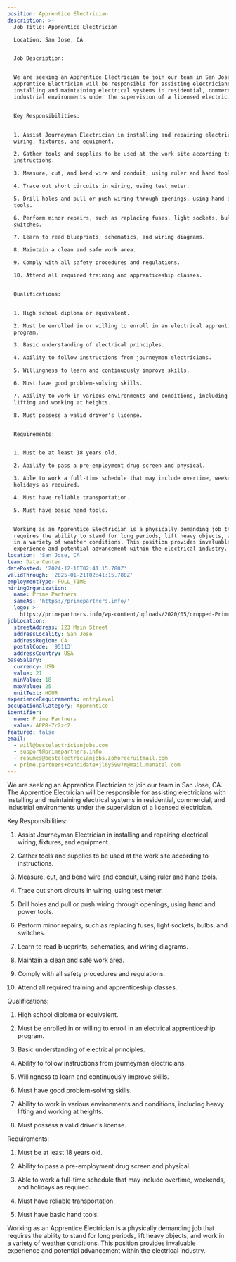 ```yaml
---
position: Apprentice Electrician
description: >-
  Job Title: Apprentice Electrician

  Location: San Jose, CA


  Job Description:


  We are seeking an Apprentice Electrician to join our team in San Jose, CA. The
  Apprentice Electrician will be responsible for assisting electricians with
  installing and maintaining electrical systems in residential, commercial, and
  industrial environments under the supervision of a licensed electrician.


  Key Responsibilities:


  1. Assist Journeyman Electrician in installing and repairing electrical
  wiring, fixtures, and equipment.

  2. Gather tools and supplies to be used at the work site according to
  instructions.

  3. Measure, cut, and bend wire and conduit, using ruler and hand tools.

  4. Trace out short circuits in wiring, using test meter.

  5. Drill holes and pull or push wiring through openings, using hand and power
  tools.

  6. Perform minor repairs, such as replacing fuses, light sockets, bulbs, and
  switches.

  7. Learn to read blueprints, schematics, and wiring diagrams.

  8. Maintain a clean and safe work area.

  9. Comply with all safety procedures and regulations.

  10. Attend all required training and apprenticeship classes.


  Qualifications:


  1. High school diploma or equivalent.

  2. Must be enrolled in or willing to enroll in an electrical apprenticeship
  program.

  3. Basic understanding of electrical principles.

  4. Ability to follow instructions from journeyman electricians.

  5. Willingness to learn and continuously improve skills.

  6. Must have good problem-solving skills.

  7. Ability to work in various environments and conditions, including heavy
  lifting and working at heights.

  8. Must possess a valid driver's license.


  Requirements:


  1. Must be at least 18 years old.

  2. Ability to pass a pre-employment drug screen and physical.

  3. Able to work a full-time schedule that may include overtime, weekends, and
  holidays as required.

  4. Must have reliable transportation.

  5. Must have basic hand tools.


  Working as an Apprentice Electrician is a physically demanding job that
  requires the ability to stand for long periods, lift heavy objects, and work
  in a variety of weather conditions. This position provides invaluable
  experience and potential advancement within the electrical industry.
location: 'San Jose, CA'
team: Data Center
datePosted: '2024-12-16T02:41:15.780Z'
validThrough: '2025-01-21T02:41:15.780Z'
employmentType: FULL_TIME
hiringOrganization:
  name: Prime Partners
  sameAs: 'https://primepartners.info/'
  logo: >-
    https://primepartners.info/wp-content/uploads/2020/05/cropped-Prime-Partners-Logo-NO-BG-1-1.png
jobLocation:
  streetAddress: 123 Main Street
  addressLocality: San Jose
  addressRegion: CA
  postalCode: '95113'
  addressCountry: USA
baseSalary:
  currency: USD
  value: 21
  minValue: 18
  maxValue: 25
  unitText: HOUR
experienceRequirements: entryLevel
occupationalCategory: Apprentice
identifier:
  name: Prime Partners
  value: APPR-7r2zc2
featured: false
email:
  - will@bestelectricianjobs.com
  - support@primepartners.info
  - resumes@bestelectricianjobs.zohorecruitmail.com
  - prime.partners+candidate+jl6y59w7r@mail.manatal.com
---
```


 We are seeking an Apprentice Electrician to join our team in San Jose, CA. The
  Apprentice Electrician will be responsible for assisting electricians with
  installing and maintaining electrical systems in residential, commercial, and
  industrial environments under the supervision of a licensed electrician.


  Key Responsibilities:


  1. Assist Journeyman Electrician in installing and repairing electrical
  wiring, fixtures, and equipment.

  2. Gather tools and supplies to be used at the work site according to
  instructions.

  3. Measure, cut, and bend wire and conduit, using ruler and hand tools.

  4. Trace out short circuits in wiring, using test meter.

  5. Drill holes and pull or push wiring through openings, using hand and power
  tools.

  6. Perform minor repairs, such as replacing fuses, light sockets, bulbs, and
  switches.

  7. Learn to read blueprints, schematics, and wiring diagrams.

  8. Maintain a clean and safe work area.

  9. Comply with all safety procedures and regulations.

  10. Attend all required training and apprenticeship classes.


  Qualifications:


  1. High school diploma or equivalent.

  2. Must be enrolled in or willing to enroll in an electrical apprenticeship
  program.

  3. Basic understanding of electrical principles.

  4. Ability to follow instructions from journeyman electricians.

  5. Willingness to learn and continuously improve skills.

  6. Must have good problem-solving skills.

  7. Ability to work in various environments and conditions, including heavy
  lifting and working at heights.

  8. Must possess a valid driver's license.


  Requirements:


  1. Must be at least 18 years old.

  2. Ability to pass a pre-employment drug screen and physical.

  3. Able to work a full-time schedule that may include overtime, weekends, and
  holidays as required.

  4. Must have reliable transportation.

  5. Must have basic hand tools.


  Working as an Apprentice Electrician is a physically demanding job that
  requires the ability to stand for long periods, lift heavy objects, and work
  in a variety of weather conditions. This position provides invaluable
  experience and potential advancement within the electrical industry.
